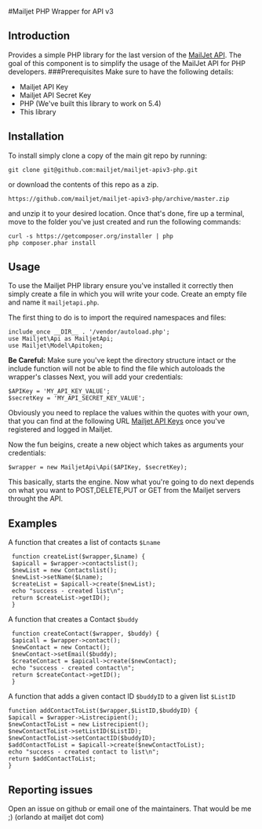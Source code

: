 #Mailjet PHP Wrapper for API v3

## Introduction
Provides a simple PHP library for the last version of the [MailJet API](http://dev.mailjet.com/).
The goal of this component is to simplify the usage of the MailJet API for PHP developers.
###Prerequisites
Make sure to have the following details:
* Mailjet API Key
* Mailjet API Secret Key
* PHP (We've built this library to work on 5.4)
* This library


## Installation
To install simply clone a copy of the main git repo by running:

```
git clone git@github.com:mailjet/mailjet-apiv3-php.git
```
or download the contents of this repo as a zip.

```
https://github.com/mailjet/mailjet-apiv3-php/archive/master.zip
```
and unzip it to your desired location.
Once that's done, fire up a terminal, move to the folder you've just created and run the following commands:

```
curl -s https://getcomposer.org/installer | php
php composer.phar install
```

## Usage
To use the Mailjet PHP library ensure you've installed it correctly then simply create a file in which you will write your code.
Create an empty file and name it ```mailjetapi.php```.

The first thing to do is to import the required namespaces and files:

     
    include_once __DIR__ . '/vendor/autoload.php';
    use Mailjet\Api as MailjetApi;
    use Mailjet\Model\Apitoken;
    

**Be Careful:** Make sure you've kept the directory structure intact or the include function will not be able to find the file which autoloads the wrapper's classes
Next, you will add your credentials:

    $APIKey = 'MY_API_KEY_VALUE';
    $secretKey = 'MY_API_SECRET_KEY_VALUE';

Obviously you need to replace the values within the quotes with your own, that you can find at the following URL [Mailjet API Keys](https://www.mailjet.com/account/api_keys) once you've registered and logged in Mailjet.

Now the fun beigins, create a new object which takes as arguments your credentials:

    $wrapper = new MailjetApi\Api($APIKey, $secretKey);

This basically, starts the engine. Now what you're going to do next depends on what you want to POST,DELETE,PUT or GET from the Mailjet servers throught the API.

## Examples
A function that creates a list of contacts ```$Lname```

     function createList($wrapper,$Lname) {
     $apicall = $wrapper->contactslist();
     $newList = new Contactslist();
     $newList->setName($Lname);
     $createList = $apicall->create($newList);
     echo "success - created list\n";
     return $createList->getID();
     }

A function that creates a Contact ```$buddy```

     function createContact($wrapper, $buddy) {
     $apicall = $wrapper->contact();
     $newContact = new Contact();
     $newContact->setEmail($buddy);
     $createContact = $apicall->create($newContact);
     echo "success - created contact\n";
     return $createContact->getID();
     }
     
A function that adds a given contact ID ```$buddyID``` to a given list ```$ListID```

    function addContactToList($wrapper,$ListID,$buddyID) {
    $apicall = $wrapper->Listrecipient();
    $newContactToList = new Listrecipient();
    $newContactToList->setListID($ListID);
    $newContactToList->setContactID($buddyID);
    $addContactToList = $apicall->create($newContactToList);
    echo "success - created contact to list\n";
    return $addContactToList;
    }


## Reporting issues
Open an issue on github or email one of the maintainers. That would be me ;) (orlando at mailjet dot com)
